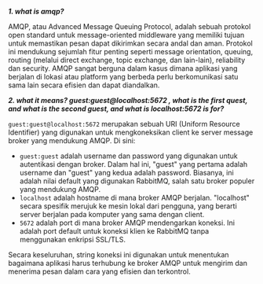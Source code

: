 ***1. what is amqp?***

AMQP, atau Advanced Message Queuing Protocol, adalah sebuah protokol open standard untuk message-oriented middleware yang memiliki tujuan untuk memastikan pesan dapat dikirimkan secara andal dan aman. Protokol ini mendukung sejumlah fitur penting seperti message orientation, queuing, routing (melalui direct exchange, topic exchange, dan lain-lain), reliability dan security. AMQP sangat berguna dalam kasus dimana aplikasi yang berjalan di lokasi atau platform yang berbeda perlu berkomunikasi satu sama lain secara efisien dan dapat diandalkan.

***2. what it means? guest:guest@localhost:5672 , what is the first quest, and what is the second guest, and what is localhost:5672 is for?***

`guest:guest@localhost:5672` merupakan sebuah URI (Uniform Resource Identifier) yang digunakan untuk mengkoneksikan client ke server message broker yang mendukung AMQP. Di sini:
- `guest:guest` adalah username dan password yang digunakan untuk autentikasi dengan broker. Dalam hal ini, "guest" yang pertama adalah username dan "guest" yang kedua adalah password. Biasanya, ini adalah nilai default yang digunakan RabbitMQ, salah satu broker populer yang mendukung AMQP.
- `localhost` adalah hostname di mana broker AMQP berjalan. "localhost" secara spesifik merujuk ke mesin lokal dari pengguna, yang berarti server berjalan pada komputer yang sama dengan client.
- `5672` adalah port di mana broker AMQP mendengarkan koneksi. Ini adalah port default untuk koneksi klien ke RabbitMQ tanpa menggunakan enkripsi SSL/TLS.

Secara keseluruhan, string koneksi ini digunakan untuk menentukan bagaimana aplikasi harus terhubung ke broker AMQP untuk mengirim dan menerima pesan dalam cara yang efisien dan terkontrol.